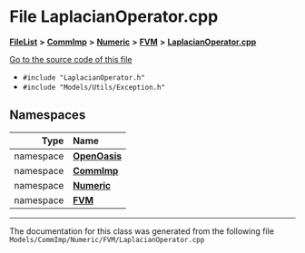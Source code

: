 

# File LaplacianOperator.cpp



[**FileList**](files.md) **>** [**CommImp**](dir_6202b98a8704f42b1ea358646461643f.md) **>** [**Numeric**](dir_a0ece07902893bffce0f747cc8ee06c8.md) **>** [**FVM**](dir_ce9212301f8d93e5246dd812df0f37fe.md) **>** [**LaplacianOperator.cpp**](_laplacian_operator_8cpp.md)

[Go to the source code of this file](_laplacian_operator_8cpp_source.md)



* `#include "LaplacianOperator.h"`
* `#include "Models/Utils/Exception.h"`













## Namespaces

| Type | Name |
| ---: | :--- |
| namespace | [**OpenOasis**](namespace_open_oasis.md) <br> |
| namespace | [**CommImp**](namespace_open_oasis_1_1_comm_imp.md) <br> |
| namespace | [**Numeric**](namespace_open_oasis_1_1_comm_imp_1_1_numeric.md) <br> |
| namespace | [**FVM**](namespace_open_oasis_1_1_comm_imp_1_1_numeric_1_1_f_v_m.md) <br> |





















































------------------------------
The documentation for this class was generated from the following file `Models/CommImp/Numeric/FVM/LaplacianOperator.cpp`

